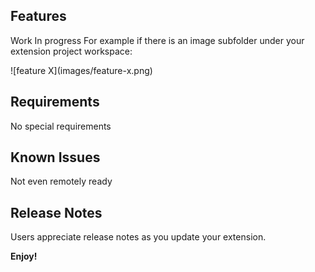 ## Features

Work In progress
For example if there is an image subfolder under your extension project workspace:

\!\[feature X\]\(images/feature-x.png\)



## Requirements

No special requirements

## Known Issues

Not even remotely ready

## Release Notes

Users appreciate release notes as you update your extension.


**Enjoy!**
